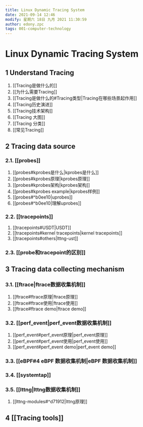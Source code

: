 ```yaml
---
title: Linux Dynamic Tracing System
date: 2021-09-14 12:46
modify: 星期六 18日 九月 2021 11:30:59
author: edony.zpc
tags: 001-computer-technology
---
```


# Linux Dynamic Tracing System

## 1 Understand Tracing
1. [[Tracing是做什么的]]
2. [[为什么需要Tracing]]
3. [[Tracing是做什么的#Tracing类型|Tracing在哪些场景起作用]]
4. [[Tracing历史演进]]
5. [[Tracing技术架构]]
6. [[Tracing 大图]]
7. [[Tracing 分类]]
8. [[常见Tracing]]

## 2 Tracing data source
### 2.1. [[probes]]
1. [[probes#kprobes是什么|kprobes是什么]]
2. [[probes#kprobes原理|kprobes原理]]
3. [[probes#kprobes架构|kprobes架构]]
4. [[probes#kprobes example|kprobes样例]]
5. [[probes#^b0ee10|uprobes]]
6. [[probes#^b0ee10|理解uprobes]]

### 2.2. [[tracepoints]]
1. [[tracepoints#USDT|USDT]]
2. [[tracepoints#kernel tracepoints|kernel tracepoints]]
3. [[tracepoints#others|lttng-ust]]

### 2.3. [[probe和tracepoint的区别]]

## 3 Tracing data collecting mechanism
### 3.1. [[ftrace|ftrace数据收集机制]]
1. [[ftrace#ftrace原理|ftrace原理]]
2. [[ftrace#ftrace使用|ftrace使用]]
3. [[ftrace#ftrace demo|ftrace demo]]

### 3.2. [[perf_event|perf_event数据收集机制]]
1. [[perf_event#perf_event原理|perf_event原理]]
2. [[perf_event#perf_event使用|perf_event使用]]
3. [[perf_event#perf_event demo|perf_event demo]]

### 3.3. [[eBPF#4 eBPF 数据收集机制|eBPF 数据收集机制]]

### 3.4. [[systemtap]]

### 3.5. [[lttng|lttng数据收集机制]]
1. [[lttng-modules#^d71912|lttng原理]]

## 4 [[Tracing tools]]
